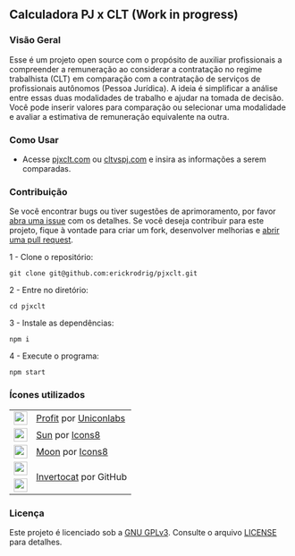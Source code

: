 ## Calculadora PJ x CLT (Work in progress)

<!-- ~imagem ilustrativa~ -->

### Visão Geral

Esse é um projeto open source com o propósito de auxiliar profissionais a compreender a remuneração ao considerar a contratação no regime trabalhista (CLT) em comparação com a contratação de serviços de profissionais autônomos (Pessoa Jurídica). A ideia é simplificar a análise entre essas duas modalidades de trabalho e ajudar na tomada de decisão. Você pode inserir valores para comparação ou selecionar uma modalidade e avaliar a estimativa de remuneração equivalente na outra.

### Como Usar

- Acesse <a href="https://pjxclt.com" target="_blank">pjxclt.com</a> ou <a href="https://cltvspj.com" target="_blank">cltvspj.com</a> e insira as informações a serem comparadas. 


### Contribuição

Se você encontrar bugs ou tiver sugestões de aprimoramento, por favor [abra uma issue](https://github.com/erickrodrig/pjxclt/issues) com os detalhes. Se você deseja contribuir para este projeto, fique à vontade para criar um fork, desenvolver melhorias e [abrir uma pull request](https://github.com/erickrodrig/pjxclt/pulls).

1 - Clone o repositório: 

```git clone git@github.com:erickrodrig/pjxclt.git```

2 - Entre no diretório: 

```cd pjxclt```

3 - Instale as dependências:

```npm i```

4 - Execute o programa: 

```npm start```


### Ícones utilizados

<table>
    <tr>
        <td><img src="./src/assets/profit.png" width="24" height="24"/></td>
        <td><a target="_blank" href="https://www.flaticon.com/free-icon/profit_6020518">Profit</a> por <a target="_blank" href="https://www.flaticon.com/authors/uniconlabs">Uniconlabs</a></td>
    </tr>
    <tr>
        <td><img src="./src/assets/icons8-sun.svg" width="24" height="24"/></td>
        <td><a target="_blank" href="https://icons8.com/icon/15352/sun">Sun</a> por <a target="_blank" href="https://icons8.com">Icons8</a></td>
    </tr>
    <tr>
        <td><img src="./src/assets/icons8-moon-48.png" width="24" height="24"/></td>
        <td><a target="_blank" href="https://icons8.com/icon/OvZGKMO8vAju/moon">Moon</a> por <a target="_blank" href="https://icons8.com">Icons8</a></td>
    </tr>
    <tr>
        <td><img src="./src/assets/github-mark.svg" width="24" height="24"/></td>
        <td rowspan="2"><a target="_blank" href="https://github.com/logos">Invertocat</a> por GitHub</td>
    </tr>
      <tr>
        <td><img src="./src/assets/github-mark-white.svg" width="24" height="24"/></td>
    </tr>
</table>


### Licença

Este projeto é licenciado sob a <a href="https://www.gnu.org/licenses/gpl-3.0.html" target="_blank">GNU GPLv3</a>. Consulte o arquivo [LICENSE](LICENSE) para detalhes.
